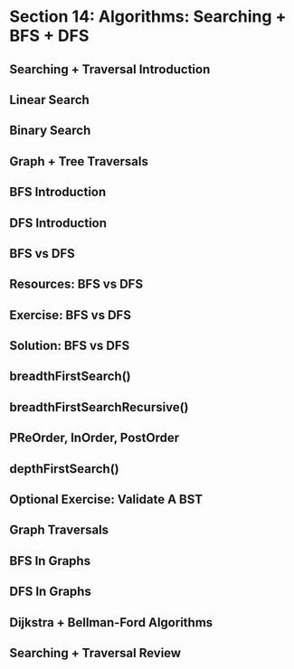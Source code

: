 # Section 14: Algorithms: Searching + BFS + DFS  

## Searching + Traversal Introduction 

## Linear Search 

## Binary Search 

## Graph + Tree Traversals 

## BFS Introduction 

## DFS Introduction 

## BFS vs DFS 

## Resources: BFS vs DFS 

## Exercise: BFS vs DFS 

## Solution: BFS vs DFS

## breadthFirstSearch() 

## breadthFirstSearchRecursive() 

## PReOrder, InOrder, PostOrder

## depthFirstSearch() 

## Optional Exercise: Validate A BST 

## Graph Traversals 

## BFS In Graphs 

## DFS In Graphs 

## Dijkstra + Bellman-Ford Algorithms 

## Searching + Traversal Review 
